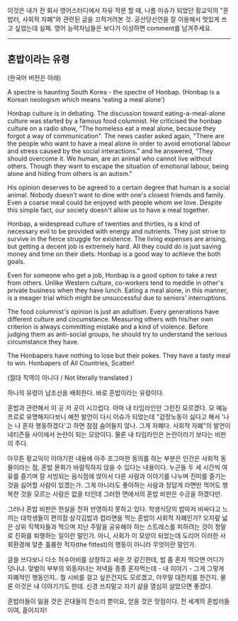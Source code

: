 <!--
.. title: 혼밥러여 흩어지자!
.. slug: honbapler
.. date: 2017-08-07 12:32:00 UTC+09:00
.. tags: 황교익, 혼밥
.. category: General
.. link: https://news.joins.com/article/21785131
.. description: 황교익 
.. type: text
-->

이것은 내가 전 회사 영어스터디에서 자유 작문 할 때, 나름 이슈가 되었던 황교익의 "혼밥러, 사회적 자폐"와 관련된 글을 끄적거려본 것. 공산당선언을 잘 이용해서 멋있게 쓰고 싶었는데 실패. 영어 능력자님들은 보다가 이상하면 comment를 남겨주세요. 

---

## 혼밥이라는 유령
(한국어 버전은 아래)

A spectre is haunting South Korea - the spectre of Honbap. 
(Honbap is a Korean neologism which means 'eating a meal alone')

Honbap culture is in debating. The discussion toward eating-a-meal-alone culture was started by a famous food columnist. He criticised the honbap culture on a radio show, "The homeless eat a meal alone, because they forgot a way of communication". The news caster asked again, "There are the people who want to have a meal alone in order to avoid emotional labour and stress caused by the social interactions." and he answered, "They should overcome it. We human, are an animal who cannot live without others. Though they want to escape the situation of emotional labour, being alone and hiding from others is an autism."

His opinion deserves to be agreed to a certain degree that human is a social animal. Nobody doesn't want to dine with one's closest friends and family. Even a coarse meal could be enjoyed with people whom we love. Despite this simple fact, our society doesn't allow us to have a meal together.

Honbap, a widespread culture of twenties and thirties, is a kind of necessary evil to be provided with energy and nutrients. They just strive to survive in the fierce struggle for existence. The living expenses are arising, but getting a decent job is 
extremely hard. All they could do is just saving money and time on their diets. Honbap is a good way to achieve the both goals.

Even for someone who get a job, Honbap is a good option to take a rest from others. Unlike Western culture, co-workers tend to meddle in other's private business when they have lunch. Eating a meal alone, in this manner, is a meager trial which might be unsuccessful due to seniors' interruptions.

The food columnist's opinion is just an adultism. Every generations have different culture and circumstance. Measuring others with his/her own criterion is always committing mistake and a kind of violence. Before judging them as anti-social groups, he should try to understand the serious circumstance they have.

The Honbapers have nothing to lose but their pokes. They have a tasty meal to win.
Honbapers of All Countries, Scatter!


(절대 직역이 아니다 / Not literally translated )

하나의 유령이 남조선을 배회한다. 바로 혼밥이라는 유령이다.

혼밥과 관련해서 이 곳 저 곳이 시끄럽다. 아마 내 타임라인만 그런진 모르겠다. 모 예능프로로 유명해지다보니 예전 발언이 다시 이슈가 되었는데 "감정노동이 싫다고 해서 '나는 나 혼자 행동하겠다'고 하면 점점 숨어들지 않나. 그게 자폐다. 사회적 자폐"의 발언이 네티즌들 사이에서 논란이 되는 모양이다. 물론 내 타임라인은 논란이라기 보다는 비판이 주다.

아무튼 황교익이 이야기한 내용에 아주 조그마한 동의를 하는 부분은 인간은 사회적 동물이라는 점, 혼밥 문화가 바람직하지 않을 수 있다는 내용이다. 누군들 두 세 시간씩 여유를 즐기며 잘 서빙되는 음식점에 앉아서 다른 사람과 이야기를 나누며 진미를 즐기는 것을 싫어할 사람이 있겠는가. 그게 아니라도 좋아하는 사람과 정답게 라면만 먹어도 행복한 것을 모르는 사람은 없을 터인데 그러한 면에서의 혼밥 비판은 수긍을 하겠다만.

그러나 혼밥 비판은 현실을 전혀 반영하지 못하고 있다. 학생식당의 밥마저 비싸다고 느끼는 대학생들이 편의점 삼각김밥과 컵라면을 먹는 혼밥이 사회적 자폐인가? 오지랖 넓은 상위 직책자들과 먹으며 지난 주말을 공유해야 하는 스트레스를 피하려는 것이 정말로 진화를 퇴행하는 일이란 말인가. 아니, 사회가 이 모양이 되었는데 도리어 이러한 사회환경에 맞춘 훌륭한 적자(the fittest)의 행동이 아니라 무엇이란 말인가.

글을 쓰다보니 다소 허수아비를 상정하고 싸운 것 같긴한데, 밥 좀 혼자 먹으면 어디가 덧나냐. 맞벌이 부부의 외동자녀는 저녁을 종종 혼자먹는데 - 내 이야기 - 그게 그렇게 자폐적인 행동인지.. 뭘 시비를 걸고 싶은건지도 모르겠고, 아무말 대잔치를 한건지. 물론 이것은 내 이야기기도 한데. 신경 쓰지말고 자기 삶을 열심히 살았으면 좋겠다.

혼밥러들이 잃을 것은 꼰대들의 잔소리 뿐이요, 얻을 것은 맛점이다.
전 세계의 혼밥러들이여, 흩어지자!